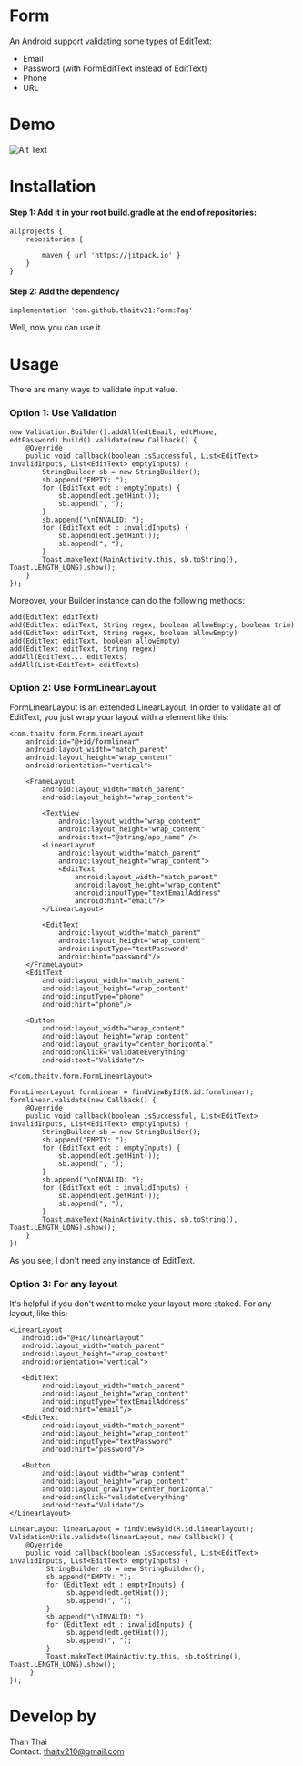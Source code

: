 # Form

An Android support validating some types of EditText:
- Email
- Password (with FormEditText instead of EditText)
- Phone
- URL

# Demo
![Alt Text](https://github.com/thaitv21/Form/raw/master/demo.gif)


# Installation

#### Step 1: Add it in your root build.gradle at the end of repositories:
```
allprojects {
	repositories {
		...
		maven { url 'https://jitpack.io' }
	}
}
```

#### Step 2: Add the dependency
```
implementation 'com.github.thaitv21:Form:Tag'
```

Well, now you can use it.

# Usage
There are many ways to validate input value.

### Option 1: Use Validation
```
new Validation.Builder().addAll(edtEmail, edtPhone, edtPassword).build().validate(new Callback() {
    @Override
    public void callback(boolean isSuccessful, List<EditText> invalidInputs, List<EditText> emptyInputs) {
        StringBuilder sb = new StringBuilder();
        sb.append("EMPTY: ");
        for (EditText edt : emptyInputs) {
            sb.append(edt.getHint());
            sb.append(", ");
        }
        sb.append("\nINVALID: ");
        for (EditText edt : invalidInputs) {
            sb.append(edt.getHint());
            sb.append(", ");
        }
        Toast.makeText(MainActivity.this, sb.toString(), Toast.LENGTH_LONG).show();
    }
});
```
Moreover, your Builder instance can do the following methods:
```
add(EditText editText)
add(EditText editText, String regex, boolean allowEmpty, boolean trim)
add(EditText editText, String regex, boolean allowEmpty)
add(EditText editText, boolean allowEmpty)
add(EditText editText, String regex)
addAll(EditText... editTexts)
addAll(List<EditText> editTexts)
```

### Option 2: Use FormLinearLayout
FormLinearLayout is an extended LinearLayout. In order to validate all of EditText, you just wrap your layout with a element <FormLinearLayout> like this:
```angular2html
<com.thaitv.form.FormLinearLayout
    android:id="@+id/formlinear"
    android:layout_width="match_parent"
    android:layout_height="wrap_content"
    android:orientation="vertical">

    <FrameLayout
        android:layout_width="match_parent"
        android:layout_height="wrap_content">

        <TextView
            android:layout_width="wrap_content"
            android:layout_height="wrap_content"
            android:text="@string/app_name" />
        <LinearLayout
            android:layout_width="match_parent"
            android:layout_height="wrap_content">
            <EditText
                android:layout_width="match_parent"
                android:layout_height="wrap_content"
                android:inputType="textEmailAddress"
                android:hint="email"/>
        </LinearLayout>

        <EditText
            android:layout_width="match_parent"
            android:layout_height="wrap_content"
            android:inputType="textPassword"
            android:hint="password"/>
    </FrameLayout>
    <EditText
        android:layout_width="match_parent"
        android:layout_height="wrap_content"
        android:inputType="phone"
        android:hint="phone"/>

    <Button
        android:layout_width="wrap_content"
        android:layout_height="wrap_content"
        android:layout_gravity="center_horizontal"
        android:onClick="validateEverything"
        android:text="Validate"/>

</com.thaitv.form.FormLinearLayout>
```  

```
FormLinearLayout formlinear = findViewById(R.id.formlinear);
formlinear.validate(new Callback() {
    @Override
    public void callback(boolean isSuccessful, List<EditText> invalidInputs, List<EditText> emptyInputs) {
        StringBuilder sb = new StringBuilder();
        sb.append("EMPTY: ");
        for (EditText edt : emptyInputs) {
            sb.append(edt.getHint());
            sb.append(", ");
        }
        sb.append("\nINVALID: ");
        for (EditText edt : invalidInputs) {
            sb.append(edt.getHint());
            sb.append(", ");
        }
        Toast.makeText(MainActivity.this, sb.toString(), Toast.LENGTH_LONG).show();
    }
})
```

As you see, I don't need any instance of EditText.

### Option 3: For any layout
It's helpful if you don't want to make your layout more staked.
For any layout, like this:
```
<LinearLayout
   android:id="@+id/linearlayout"
   android:layout_width="match_parent"
   android:layout_height="wrap_content"
   android:orientation="vertical">

   <EditText
        android:layout_width="match_parent"
        android:layout_height="wrap_content"
        android:inputType="textEmailAddress"
        android:hint="email"/>
   <EditText
        android:layout_width="match_parent"
        android:layout_height="wrap_content"
        android:inputType="textPassword"
        android:hint="password"/>

   <Button
        android:layout_width="wrap_content"
        android:layout_height="wrap_content"
        android:layout_gravity="center_horizontal"
        android:onClick="validateEverything"
        android:text="Validate"/>
</LinearLayout>
```

```
LinearLayout linearLayout = findViewById(R.id.linearlayout);
ValidationUtils.validate(linearLayout, new Callback() {
    @Override
    public void callback(boolean isSuccessful, List<EditText> invalidInputs, List<EditText> emptyInputs) {
         StringBuilder sb = new StringBuilder();
         sb.append("EMPTY: ");
         for (EditText edt : emptyInputs) {
              sb.append(edt.getHint());
              sb.append(", ");
         }
         sb.append("\nINVALID: ");
         for (EditText edt : invalidInputs) {
              sb.append(edt.getHint());
              sb.append(", ");
         }
         Toast.makeText(MainActivity.this, sb.toString(), Toast.LENGTH_LONG).show();
     }
});
```

# Develop by
Than Thai<br>
Contact: thaitv210@gmail.com

